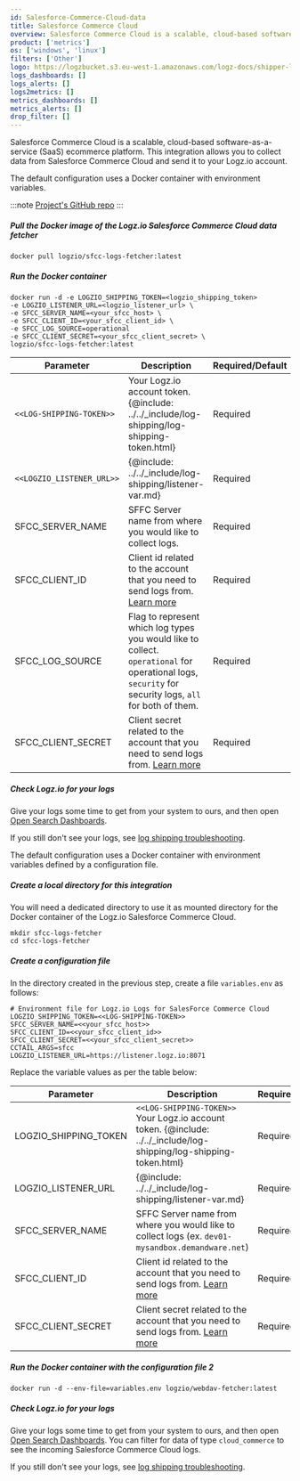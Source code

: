 ```yaml
---
id: Salesforce-Commerce-Cloud-data
title: Salesforce Commerce Cloud
overview: Salesforce Commerce Cloud is a scalable, cloud-based software-as-a-service (SaaS) ecommerce platform. This integration allows you to collect data from Salesforce Commerce Cloud and send it to your Logz.io account.
product: ['metrics']
os: ['windows', 'linux']
filters: ['Other']
logo: https://logzbucket.s3.eu-west-1.amazonaws.com/logz-docs/shipper-logos/salesforce-commerce-cloud-logo.png
logs_dashboards: []
logs_alerts: []
logs2metrics: []
metrics_dashboards: []
metrics_alerts: []
drop_filter: []
---
```



Salesforce Commerce Cloud is a scalable, cloud-based software-as-a-service (SaaS) ecommerce platform. This integration allows you to collect data from Salesforce Commerce Cloud and send it to your Logz.io account.

 

The default configuration uses a Docker container with environment variables.

:::note
[Project's GitHub repo](https://github.com/logzio/sfcc-webdav-fetcher/)
:::


##### Pull the Docker image of the Logz.io Salesforce Commerce Cloud data fetcher

```shell
docker pull logzio/sfcc-logs-fetcher:latest
```

##### Run the Docker container

```shell
docker run -d -e LOGZIO_SHIPPING_TOKEN=<logzio_shipping_token>
-e LOGZIO_LISTENER_URL=<logzio_listener_url> \
-e SFCC_SERVER_NAME=<your_sfcc_host> \
-e SFCC_CLIENT_ID=<your_sfcc_client_id> \
-e SFCC_LOG_SOURCE=operational
-e SFCC_CLIENT_SECRET=<your_sfcc_client_secret> \
logzio/sfcc-logs-fetcher:latest
```

| Parameter | Description | Required/Default |
|---|---|---|
|  `<<LOG-SHIPPING-TOKEN>>` | Your Logz.io account token. {@include: ../../_include/log-shipping/log-shipping-token.html}  | Required  |
| `<<LOGZIO_LISTENER_URL>>` | {@include: ../../_include/log-shipping/listener-var.md} | Required |
| SFCC_SERVER_NAME         | SFFC Server name from where you would like to collect logs.                                                                                                                                                                                                                                                                 |      Required |
| SFCC_CLIENT_ID        | Client id related to the account that you need to send logs from. [Learn more](https://documentation.b2c.commercecloud.salesforce.com/DOC3/index.jsp?topic=%2Fcom.demandware.dochelp%2Fcontent%2Fb2c_commerce%2Ftopics%2Faccount_manager%2Fb2c_account_manager_add_api_client_id.html)                                                           |      Required |
| SFCC_LOG_SOURCE    | Flag to represent which log types you would like to collect. `operational` for operational logs, `security` for security logs, `all` for both of them.                                                       |      Required |
| SFCC_CLIENT_SECRET    | Client secret related to the account that you need to send logs from. [Learn more](https://documentation.b2c.commercecloud.salesforce.com/DOC3/index.jsp?topic=%2Fcom.demandware.dochelp%2Fcontent%2Fb2c_commerce%2Ftopics%2Faccount_manager%2Fb2c_account_manager_add_api_client_id.html)                                                       |      Required |

##### Check Logz.io for your logs

Give your logs some time to get from your system to ours, and then open [Open Search Dashboards](https://app.logz.io/#/dashboard/osd).

If you still don't see your logs, see [log shipping troubleshooting](https://docs.logz.io/docs/user-guide/log-management/troubleshooting/log-shipping-troubleshooting/).

 

The default configuration uses a Docker container with environment variables defined by a configuration file.

 


##### Create a local directory for this integration

You will need a dedicated directory to use it as mounted directory for the Docker container of the Logz.io Salesforce Commerce Cloud.

```shell
mkdir sfcc-logs-fetcher
cd sfcc-logs-fetcher
```

##### Create a configuration file

In the directory created in the previous step, create a file `variables.env` as follows:

```env
# Environment file for Logz.io Logs for SalesForce Commerce Cloud
LOGZIO_SHIPPING_TOKEN=<<LOG-SHIPPING-TOKEN>>
SFCC_SERVER_NAME=<<your_sfcc_host>>
SFCC_CLIENT_ID=<<your_sfcc_client_id>>
SFCC_CLIENT_SECRET=<<your_sfcc_client_secret>>
CCTAIL_ARGS=sfcc
LOGZIO_LISTENER_URL=https://listener.logz.io:8071
```

Replace the variable values as per the table below:

| Parameter | Description | Required/Default |
|---|---|---|
| LOGZIO_SHIPPING_TOKEN | `<<LOG-SHIPPING-TOKEN>>` Your Logz.io account token. {@include: ../../_include/log-shipping/log-shipping-token.html}  | Required  |
| LOGZIO_LISTENER_URL | {@include: ../../_include/log-shipping/listener-var.md} | Required |
| SFCC_SERVER_NAME         | SFFC Server name from where you would like to collect logs (ex. `dev01-mysandbox.demandware.net`)                                                                                                                                                                                                                                                                |      Required |
| SFCC_CLIENT_ID        | Client id related to the account that you need to send logs from. [Learn more](https://documentation.b2c.commercecloud.salesforce.com/DOC3/index.jsp?topic=%2Fcom.demandware.dochelp%2Fcontent%2Fb2c_commerce%2Ftopics%2Faccount_manager%2Fb2c_account_manager_add_api_client_id.html)                                                           |      Required |
| SFCC_CLIENT_SECRET    | Client secret related to the account that you need to send logs from. [Learn more](https://documentation.b2c.commercecloud.salesforce.com/DOC3/index.jsp?topic=%2Fcom.demandware.dochelp%2Fcontent%2Fb2c_commerce%2Ftopics%2Faccount_manager%2Fb2c_account_manager_add_api_client_id.html)                                                       |      Required |

##### Run the Docker container with the configuration file 2

```shell
docker run -d --env-file=variables.env logzio/webdav-fetcher:latest
```


##### Check Logz.io for your logs

Give your logs some time to get from your system to ours, and then open [Open Search Dashboards](https://app.logz.io/#/dashboard/osd). You can filter for data of type `cloud_commerce` to see the incoming Salesforce Commerce Cloud logs. 

If you still don't see your logs, see [log shipping troubleshooting](https://docs.logz.io/docs/user-guide/log-management/troubleshooting/log-shipping-troubleshooting/).

 
